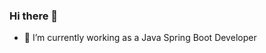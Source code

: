 ### Hi there 👋

<!--
**joppan/joppan** is a ✨ _special_ ✨ repository because its `README.md` (this file) appears on your GitHub profile.

Here are some ideas to get you started:
-->
- 🔭 I’m currently working as a Java Spring Boot Developer
<!--
- 🌱 I’m currently learning Java Spring Boot and Python
- 👯 I’m looking to collaborate on Java Spri and Python
- 🤔 I’m looking for help with ...
- 💬 Ask me about ...
- 📫 How to reach me: ...
- 😄 Pronouns: ...
- ⚡ Fun fact: ...
-->
